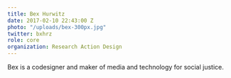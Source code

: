 ```yaml
---
title: Bex Hurwitz
date: 2017-02-10 22:43:00 Z
photo: "/uploads/bex-300px.jpg"
twitter: bxhrz
role: core
organization: Research Action Design
---
```


Bex is a codesigner and maker of media and technology for social justice.
